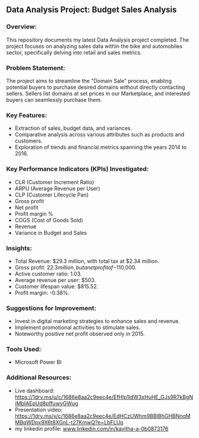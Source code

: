 ## Data Analysis Project: Budget Sales Analysis

### Overview:
This repository documents my latest Data Analysis project completed.  The project focuses on analyzing sales data within the bike and automobiles sector, specifically delving into retail and sales metrics.

### Problem Statement:
The project aims to streamline the "Domain Sale" process, enabling potential buyers to purchase desired domains without directly contacting sellers. Sellers list domains at set prices in our Marketplace, and interested buyers can seamlessly purchase them.

### Key Features:
- Extraction of sales, budget data, and variances.
- Comparative analysis across various attributes such as products and customers.
- Exploration of trends and financial metrics spanning the years 2014 to 2016.

### Key Performance Indicators (KPIs) Investigated:
- CLR (Customer Increment Ratio)
- ARPU (Average Revenue per User)
- CLP (Customer Lifecycle Pan)
- Gross profit
- Net profit
- Profit margin %
- COGS (Cost of Goods Sold)
- Revenue
- Variance in Budget and Sales

### Insights:
- Total Revenue: $29.3 million, with total tax at $2.34 million.
- Gross profit: $22.3 million, but a net profit of -$110,000.
- Active customer ratio: 1.03.
- Average revenue per user: $503.
- Customer lifespan value: $815.52.
- Profit margin: -0.38%.

### Suggestions for Improvement:
- Invest in digital marketing strategies to enhance sales and revenue.
- Implement promotional activities to stimulate sales.
- Noteworthy positive net profit observed only in 2015.

### Tools Used:
- Microsoft Power BI

### Additional Resources:
- Live dashboard:  https://1drv.ms/u/c/1686e8aa2c9eec4e/EfHlp1ldW3xHuHE_GJs9R7kBgNiMbIAEpUd8pffuwyGWug
- Presentation video: https://1drv.ms/v/c/1686e8aa2c9eec4e/EdHCzUWhm9BBlBhGHBNnqMMBqWDpx9X6t8XGnL-t27KmwQ?e=LbFLUq
- my linkedin profile: www.linkedin.com/in/kavitha-a-0b0873176



